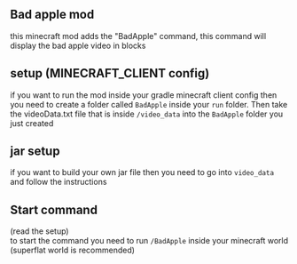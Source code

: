 ## Bad apple mod
this minecraft mod adds the "BadApple" command, this command will display the bad apple video in blocks

## setup (MINECRAFT_CLIENT config)
if you want to run the mod inside your gradle minecraft client config then <br>
you need to create a folder called `BadApple` inside your `run` folder.
Then take the videoData.txt file that is inside `/video_data` into the `BadApple` folder you just created

## jar setup
if you want to build your own jar file then you need to go into `video_data` and follow the instructions 

## Start command
(read the setup) <br>
to start the command you need to run `/BadApple` inside your minecraft world (superflat world is recommended)
